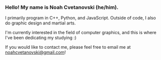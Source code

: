 ### Hello! My name is Noah Cvetanovski (he/him).

I primarily program in C++, Python, and JavaScript. Outside of code, I also do graphic design and martial arts.

I'm currently interested in the field of computer graphics, and this is where I've been dedicating my studying :)

If you would like to contact me, please feel free to email me at noahcvetanovski@gmail.com!

<!--
**ncvetan/ncvetan** is a ✨ _special_ ✨ repository because its `README.md` (this file) appears on your GitHub profile.

Here are some ideas to get you started:

- 🔭 I’m currently working on ...
- 🌱 I’m currently learning ...
- 👯 I’m looking to collaborate on ...
- 🤔 I’m looking for help with ...
- 💬 Ask me about ...
- 📫 How to reach me: ...
- 😄 Pronouns: ...
- ⚡ Fun fact: ...
-->
